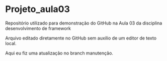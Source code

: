# Projeto_aula03
Repositório utilizado para demonstração do GitHub na Aula 03 da disciplina desenvolvimento de framework 

Arquivo editado diretamente no GitHub sem auxilio de um editor de texto local.

Aqui eu fiz uma atualização no branch manutenção.

